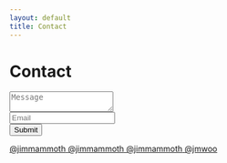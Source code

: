 ```yaml
---
layout: default
title: Contact
---
```


# Contact

<form action="https://api.staticforms.xyz/submit" method="post" id="contact-form">
	<input type="hidden" name="accessKey" value="acae2770-b574-49b9-82a4-41644158490e">
	<div class="field">
		<div class="control">
		<textarea class="textarea" name="message" placeholder="Message" required></textarea>
		</div>
	</div>
	<div class="field">
		<div class="control">
		<input class="input" type="email" name="email" placeholder="Email" required>
		</div>
	</div>
	<button class="button is-primary" type="Submit">Submit</button>
</form>

<div class="social-links">

<a href="https://x.com/jimmammoth" target="_blank">
	<i class="fa-brands fa-x-twitter"></i>
	<span class="handle">@jimmammoth</span>
</a>

<a href="https://www.instagram.com/jimmammoth" target="_blank">
	<i class="fa-brands fa-instagram fa-lg"></i>
	<span class="handle">@jimmammoth</span>
</a>

<a href="https://www.snapchat.com/add/jimmammoth" target="_blank">
	<i class="fa-brands fa-snapchat fa-lg"></i>
	<span class="handle">@jimmammoth</span>
</a>

<a href="https://github.com/jmwoo" target="_blank">
	<i class="fa-brands fa-github"></i>
	<span class="handle">@jmwoo</span>
</a>

<div>

<script>
document.getElementById("contact-form").addEventListener("submit", function (event) {
	event.preventDefault();

	fetch('https://api.staticforms.xyz/submit', {
		method: 'POST',
		body: new FormData(event.target),
		headers: {
			'Accept': 'application/json'
		}
	})
	.then(response => response.json())
	.then(result => {
		alert(JSON.stringify(result))
	})
	.catch(error => {
		// Handle any errors
		alert('An error occurred: ' + error)
	})
})
</script>